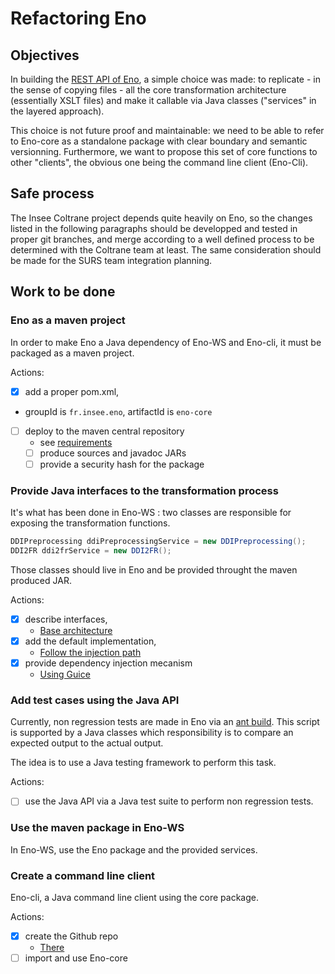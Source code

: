 # Refactoring Eno

## Objectives

In building the [REST API of Eno](https://github.com/InseeFr/Eno-WS), a simple choice was made: to replicate - in the sense of copying files - all the core transformation architecture (essentially XSLT files) and make it callable via Java classes ("services" in the layered approach).

This choice is not future proof and maintainable: we need to be able to refer to Eno-core as a standalone package with clear boundary and semantic versionning. Furthermore, we want to propose this set of core functions to other "clients", the obvious one being the command line client (Eno-Cli).

## Safe process

The Insee Coltrane project depends quite heavily on Eno, so the changes listed in the following paragraphs should be developped and tested in proper git branches, and merge according to a well defined process to be determined with the Coltrane team at least. The same consideration should be made for the SURS team integration planning.

## Work to be done

### Eno as a maven project

In order to make Eno a Java dependency of Eno-WS and Eno-cli, it must be packaged as a maven project.

Actions:

- [X] add a proper pom.xml,
 - groupId is `fr.insee.eno`, artifactId is `eno-core`
- [ ] deploy to the maven central repository
  - see [requirements](http://central.sonatype.org/pages/requirements.html)
  - [ ] produce sources and javadoc JARs
  - [ ] provide a security hash for the package

### Provide Java interfaces to the transformation process

It's what has been done in Eno-WS : two classes are responsible for exposing the transformation functions.

```java
DDIPreprocessing ddiPreprocessingService = new DDIPreprocessing();
DDI2FR ddi2frService = new DDI2FR();
```

Those classes should live in Eno and be provided throught the maven produced JAR.

Actions:

- [X] describe interfaces,
  - [Base architecture](https://github.com/InseeFr/Eno/commit/c3c755651cac4ebdcba922a622e986603ce1f8e0)
- [X] add the default implementation,
  - [Follow the injection path](https://github.com/InseeFr/Eno/blob/packaging-java-maven/src/main/java/fr/insee/eno/DDI2FRContext.java)
- [X] provide dependency injection mecanism
  - [Using Guice](https://github.com/InseeFr/Eno/blob/packaging-java-maven/src/main/java/fr/insee/eno/DDI2FRContext.java)

### Add test cases using the Java API

Currently, non regression tests are made in Eno via an [ant build](https://github.com/InseeFr/Eno/blob/master/src/main/scripts/build-non-regression.xml#L210). This script is supported by a Java classes which responsibility is to compare an expected output to the actual output.

The idea is to use a Java testing framework to perform this task.

Actions:

- [ ] use the Java API via a Java test suite to perform non regression tests.

### Use the maven package in Eno-WS

In Eno-WS, use the Eno package and the provided services.

### Create a command line client

Eno-cli, a Java command line client using the core package.

Actions:

- [X] create the Github repo
  - [There](https://github.com/InseeFr/Eno-CLI)
- [ ] import and use Eno-core

